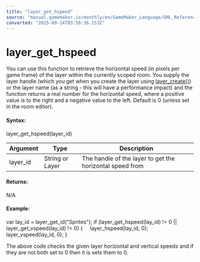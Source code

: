 ```yaml
---
title: "layer_get_hspeed"
source: "manual.gamemaker.io/monthly/en/GameMaker_Language/GML_Reference/Asset_Management/Rooms/General_Layer_Functions/layer_get_hspeed.htm"
converted: "2025-09-14T03:59:36.153Z"
---
```


# layer\_get\_hspeed

You can use this function to retrieve the horizontal speed (in pixels per game frame) of the layer within the currently scoped room. You supply the layer handle (which you get when you create the layer using [layer\_create()](layer_create.md)) or the layer name (as a string - this will have a performance impact) and the function returns a real number for the horizontal speed, where a positive value is to the right and a negative value to the left. Default is 0 (unless set in the room editor).

#### Syntax:

layer\_get\_hspeed(layer\_id)

| Argument | Type | Description |
| --- | --- | --- |
| layer_id | String or Layer | The handle of the layer to get the horizontal speed from |

#### Returns:

N/A

#### Example:

var lay\_id = layer\_get\_id("Sprites");
if (layer\_get\_hspeed(lay\_id) != 0 || layer\_get\_vspeed(lay\_id) != 0)
{
    layer\_hspeed(lay\_id, 0);
    layer\_vspeed(lay\_id, 0);
}

The above code checks the given layer horizontal and vertical speeds and if they are not both set to 0 then it is sets them to 0.
